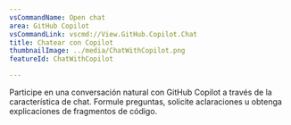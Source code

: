 ```yaml
---
vsCommandName: Open chat
area: GitHub Copilot
vsCommandLink: vscmd://View.GitHub.Copilot.Chat
title: Chatear con Copilot
thumbnailImage: ../media/ChatWithCopilot.png
featureId: ChatWithCopilot

---
```



Participe en una conversación natural con GitHub Copilot a través de la característica de chat. Formule preguntas, solicite aclaraciones u obtenga explicaciones de fragmentos de código.


